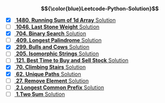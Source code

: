 **$${\color{blue}Leetcode-Python-Solution}$$**
  
- [x] <a href="https://leetcode.com/problems/running-sum-of-1d-array/submissions/856204198/"> **1480. Running Sum of 1d Array** <a>   <a href="https://github.com/CIANPINGPENG/Leetcode-solution/blob/main/Python/1480.%20Running%20Sum%20of%201d%20Array"> Solution <a>  
- [ ] <a href="https://leetcode.com/problems/last-stone-weight/description/"> **1046. Last Stone Weight** <a>   <a href="https://github.com/CIANPINGPENG/Leetcode-Python-Solution/blob/main/Python/1046.%20Last%20Stone%20Weight"> Solution <a> 
- [x] <a href="https://leetcode.com/problems/binary-search/description/?envType=study-plan&id=level-1"> **704. Binary Search** <a>   <a href="https://github.com/CIANPINGPENG/Leetcode-solution/blob/main/Python/704.%20Binary%20Search"> Solution <a>  
- [ ] <a href="https://leetcode.com/problems/longest-palindrome/description/?envType=study-plan&id=level-1"> **409. Longest Palindrome** <a>   <a href="https://github.com/CIANPINGPENG/Leetcode-solution/blob/main/Python/409.%20Longest%20Palindrome"> Solution <a>  
- [x] <a href="https://leetcode.com/problems/bulls-and-cows/description/?envType=study-plan&id=level-1"> **299. Bulls and Cows** <a>   <a href="https://github.com/CIANPINGPENG/Leetcode-solution/blob/main/Python/299.%20Bulls%20and%20Cows"> Solution <a>  
- [ ] <a href="https://leetcode.com/problems/isomorphic-strings/description/?envType=study-plan&id=level-1"> **205. Isomorphic Strings** <a>   <a href="https://github.com/CIANPINGPENG/Leetcode-solution/blob/main/Python/205.%20Isomorphic%20Strings"> Solution <a>
- [ ] <a href="https://leetcode.com/problems/best-time-to-buy-and-sell-stock/description/?envType=study-plan&id=level-1"> **121. Best Time to Buy and Sell Stock** <a>   <a href="https://github.com/CIANPINGPENG/Leetcode-solution/blob/main/Python/121.%20Best%20Time%20to%20Buy%20and%20Sell%20Stock"> Solution <a> 
- [x] <a href="https://leetcode.com/problems/climbing-stairs/description/?envType=study-plan&id=level-1"> **70. Climbing Stairs** <a>   <a href="https://github.com/CIANPINGPENG/Leetcode-solution/blob/main/Python/70.%20Climbing%20Stairs"> Solution <a>  
- [x] <a href="https://leetcode.com/problems/unique-paths/description/?envType=study-plan&id=level-1"> **62. Unique Paths** <a>   <a href="https://github.com/CIANPINGPENG/Leetcode-solution/blob/main/Python/62.%20Unique%20Paths"> Solution <a>  
- [ ] <a href="https://leetcode.com/problems/remove-element/"> **27. Remove Element** <a>   <a href="https://github.com/CIANPINGPENG/Leetcode-solution/blob/main/Python/27.%20Remove%20Element.py"> Solution <a>  
- [ ] <a href="https://leetcode.com/problems/longest-common-prefix/submissions/"> **2.Longest Common Prefix** <a>   <a href="https://github.com/CIANPINGPENG/Leetcode-solution/blob/main/Python/2.%20Longest%20Common%20Prefix"> Solution <a>  
- [ ] <a href="https://leetcode.com/problems/two-sum/"> **1.Two Sum** <a>   <a href="https://github.com/CIANPINGPENG/Leetcode-solution/blob/main/Python/1.%20Two%20Sum.py"> Solution <a>  
